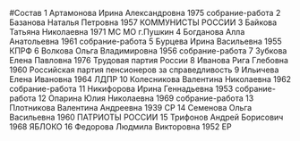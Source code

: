 #Состав
1 Артамонова Ирина Александровна 1975 собрание-работа
2 Базанова Наталья Петровна 1957 КОММУНИСТЫ РОССИИ
3 Байкова Татьяна Николаевна 1971 МС МО г.Пушкин
4 Богданова Алла Анатольевна 1961 собрание-работа
5 Бурцева Ирина Васильевна 1955 КПРФ
6 Волкова Ольга Владимировна 1956 собрание-работа
7 Зубкова Елена Павловна 1976 Трудовая партия России
8 Иванова Рига Глебовна 1960 Российская партия пенсионеров за справедливость
9 Ильичева Елена Ивановна 1964 ЛДПР
10 Колесникова Валентина Николаевна 1962 собрание-работа
11 Никифорова Ирина Геннадьевна 1953 собрание-работа
12 Опарина Юлия Николаевна 1969 собрание-работа
13 Плотникова Валентина Андреевна 1939 СР
14 Семенова Ольга Васильевна 1960 ПАТРИОТЫ РОССИИ
15 Трифонов Андрей Борисович 1968 ЯБЛОКО
16 Федорова Людмила Викторовна 1952 ЕР
